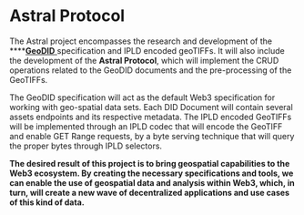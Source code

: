 # Astral Protocol

The Astral project encompasses the research and development of the ****[**GeoDID** ](../../geodids/geodid-intro/)specification and IPLD encoded geoTIFFs. It will also include the development of the **Astral Protocol**, which will implement the CRUD operations related to the GeoDID documents and the pre-processing of the GeoTIFFs.

The GeoDID specification will act as the default Web3 specification for working with geo-spatial data sets. Each DID Document will contain several assets endpoints and its respective metadata. The IPLD encoded GeoTIFFs will be implemented through an IPLD codec that will encode the GeoTIFF and enable GET Range requests, by a byte serving technique that will query the proper bytes through IPLD selectors.

**The desired result of this project is to bring geospatial capabilities to the Web3 ecosystem. By creating the necessary specifications and tools, we can enable the use of geospatial data and analysis within Web3, which, in turn, will create a new wave of decentralized applications and use cases of this kind of data.**

